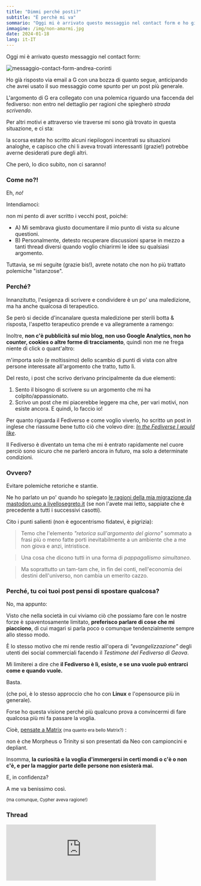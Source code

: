 ```yaml
---
title: "Dimmi perché posti?"
subtitle: "È perchè mi va"
sommario: "Oggi mi è arrivato questo messaggio nel contact form e ho già risposto via email a G con una bozza di quanto segue, anticipando che avrei usato il suo messaggio come spunto per un post più generale."
immagine: /img/non-amarmi.jpg
date: 2024-01-18
lang: it-IT
---
```


Oggi mi è arrivato questo messaggio nel contact form:

![messaggio-contact-form-andrea-corinti](/img/g.jpg)

Ho già risposto via email a G con una bozza di quanto segue, anticipando che avrei usato il suo messaggio come spunto per un post più generale.

L'argomento di G era collegato con una polemica riguardo una faccenda del fediverso: non entro nel dettaglio per ragioni che spiegherò _strada scrivendo_.

Per altri motivi e attraverso vie traverse mi sono già trovato in questa situazione, e ci sta: 

la scorsa estate ho scritto alcuni riepilogoni incentrati su situazioni analoghe, e capisco che chi li aveva trovati interessanti (grazie!) potrebbe averne desiderati pure degli altri.

Che però, lo dico subito, non ci saranno!

### Come no?!

Eh, _no!_

Intendiamoci: 

non mi pento di aver scritto i vecchi post, poiché:

* A) Mi sembrava giusto documentare il mio punto di vista su alcune questioni.
* B) Personalmente, detesto recuperare discussioni sparse in mezzo a tanti thread diversi quando voglio chiarirmi le idee su qualsiasi argomento.

Tuttavia, se mi seguite (grazie bis!), avrete notato che non ho più trattato polemiche "istanzose".

### Perché?

Innanzitutto, l'esigenza di scrivere e condividere è un po' una maledizione, ma ha anche qualcosa di terapeutico.

Se però si decide d'incanalare questa maledizione per sterili botta & risposta, l'aspetto terapeutico prende e va allegramente a ramengo:

Inoltre, **non c'è pubblicità sul mio blog, non uso Google Analytics, non ho counter, cookies o altre forme di tracciamento**, quindi non me ne frega niente di click o quant'altro: 

m'importa solo (e moltissimo) dello scambio di punti di vista con altre persone interessate all'argomento che tratto, tutto lì.

Del resto, i post che scrivo derivano principalmente da due elementi:

1. Sento il bisogno di scrivere su un argomento che mi ha colpito/appassionato.
2. Scrivo un post che mi piacerebbe leggere ma che, per vari motivi, non esiste ancora. E quindi, lo faccio io!

Per quanto riguarda il Fediverso e come voglio viverlo, ho scritto un post in inglese che riassume bene tutto ciò che volevo dire: [_In the Fediverse I would like_](/posts/eng/what-i-want-from-fediverse/). 

Il Fediverso è diventato un tema che mi è entrato rapidamente nel cuore perciò sono sicuro che ne parlerò ancora in futuro, ma solo a determinate condizioni.

### Ovvero?

Evitare polemiche retoriche e stantie.

Ne ho parlato un po' quando ho spiegato [le ragioni della mia migrazione da mastodon.uno a livellosegreto.it](/posts/ita/mastodon-migrazione-2/) (se non l'avete mai letto, sappiate che è precedente a tutti i successivi casotti).

Cito i punti salienti (non è egocentrismo fidatevi, è pigrizia):

> Temo che l'elemento _"retorica sull'argomento del giorno"_ sommato a frasi più o meno fatte porti inevitabilmente a un ambiente che a me non giova e anzi, intristisce.

> Una cosa che dicono tutti in una forma di _pappagallismo simultaneo_.

> Ma soprattutto un tam-tam che, in fin dei conti, nell'economia dei destini dell'universo, non cambia un emerito cazzo.

### Perché, tu coi tuoi post pensi di spostare qualcosa?

No, ma appunto:

Visto che nella società in cui viviamo ciò che possiamo fare con le nostre forze è spaventosamente limitato, **preferisco parlare di cose che mi piacciono**, di cui magari si parla poco o comunque tendenzialmente sempre allo stesso modo. 

È lo stesso motivo che mi rende restio all'opera di _"evangelizzazione"_ degli utenti dei social commerciali facendo il _Testimone del Fediverso di Geova_.

Mi limiterei a dire che **il Fediverso è lì, esiste, e se unə vuole può entrarci come e quando vuole.**

Basta.

(che poi, è lo stesso approccio che ho con **Linux** e l'opensource più in generale).

Forse ho questa visione perché più qualcuno prova a convincermi di fare qualcosa più mi fa passare la voglia.

Cioè, [pensate a Matrix](https://www.youtube.com/watch?v=Smwrw4sNCxE) <small>(ma quanto era bello Matrix?)</small> : 

non è che Morpheus o Trinity si son presentati da Neo con campioncini e depliant. 

Insomma, **la curiosità e la voglia d'immergersi in certi mondi o c'è o non c'è, e per la maggior parte delle persone non esisterà mai.**

E, in confidenza? 

A me va benissimo così.

<small>(ma comunque, Cypher aveva ragione!)</small> 

### Thread

<iframe src="https://livellosegreto.it/@xabacadabra/111777737418163060/embed" class="mastodon-embed" style="max-width: 100%; border: 0" width="400" allowfullscreen="allowfullscreen"></iframe><script src="https://livellosegreto.it/embed.js" async="async"></script>

<mastodon-comments host="livellosegreto.it" user="xabacadabra" tootId="111777737418163060"></mastodon-comments>